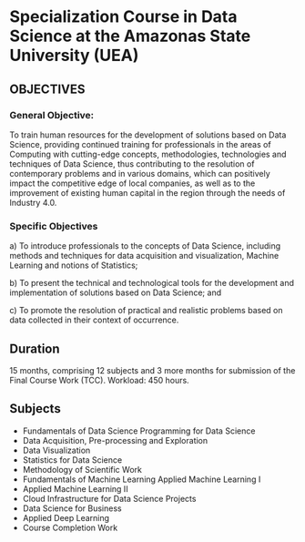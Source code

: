 # Specialization Course in Data Science at the Amazonas State University (UEA)

##  OBJECTIVES
    
### General Objective: 

To train human resources for the development of solutions based on Data Science, providing continued training for professionals in the areas of Computing with cutting-edge concepts, methodologies, technologies and techniques of Data Science, thus contributing to the resolution of contemporary problems and in various domains, which can positively impact the competitive edge of local companies, as well as to the improvement of existing human capital in the region through the needs of Industry 4.0. 

### Specific Objectives

a) To introduce professionals to the concepts of Data Science, including methods and techniques for data acquisition and visualization, Machine Learning and notions of Statistics;

b) To present the technical and technological tools for the development and implementation of solutions based on Data Science; and

c) To promote the resolution of practical and realistic problems based on data collected in their context of occurrence.

## Duration

15 months, comprising 12 subjects and 3 more months for submission of the Final Course Work (TCC). Workload: 450 hours.

## Subjects

- Fundamentals of Data Science Programming for Data Science
- Data Acquisition, Pre-processing and Exploration
- Data Visualization
- Statistics for Data Science
- Methodology of Scientific Work
- Fundamentals of Machine Learning Applied Machine Learning I
- Applied Machine Learning II
- Cloud Infrastructure for Data Science Projects
- Data Science for Business
- Applied Deep Learning
- Course Completion Work
